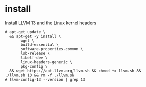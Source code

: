 # install

Install LLVM 13 and the Linux kernel headers

```
# apt-get update \
  && apt-get -y install \
       wget \
       build-essential \
       software-properties-common \
       lsb-release \
       libelf-dev \
       linux-headers-generic \
       pkg-config \
  && wget https://apt.llvm.org/llvm.sh && chmod +x llvm.sh && ./llvm.sh 13 && rm -f ./llvm.sh
# llvm-config-13 --version | grep 13
```
